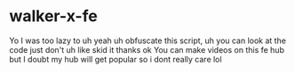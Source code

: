 # walker-x-fe
Yo I was too lazy to uh yeah uh obfuscate this script, uh you can look at the code just don't uh like skid it thanks ok
You can make videos on this fe hub but I doubt my hub will get popular so i dont really care lol
